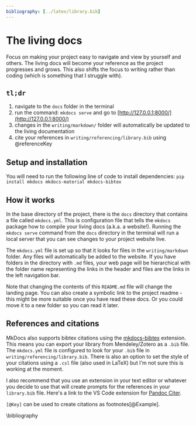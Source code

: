```yaml
---
bibliography: [../latex/library.bib]
---
```


# The living docs

Focus on making your project easy to navigate and view by yourself and others. The living docs will become your reference as the project progresses and grows. This also shifts the focus to writing rather than coding (which is something that I struggle with). 

## `tl;dr`

1. navigate to the `docs` folder in the terminal
2. run the command: `mkdocs serve` and go to [http://127.0.0.1:8000/](http://127.0.0.1:8000/)
3. changes in the `writing/markdown/` folder will automatically be updated to the living documentation
4. cite your references in `writing/referencing/library.bib` using @referenceKey

## Setup and installation
You will need to run the following line of code to install dependencies:
`pip install mkdocs mkdocs-material mkdocs-bibtex`

## How it works
In the base directory of the project, there is the `docs` directory that contains a file called `mkdocs.yml`. This is configuration file that tells the `mkdocs` package how to compile your living docs (a.k.a. a website!). Running the `mkdocs serve` command from the `docs` directory in the terminal will run a local server that you can see changes to your project website live. 

The `mkdocs.yml` file is set up so that it looks for files in the `writing/markdown` folder. Any files will automatically be added to the website. If you have folders in the directory with `.md` files, your web page will be hierarchical with the folder name representing the links in the header and files are the links in the left navigation bar. 

Note that changing the contents of this `README.md` file will change the landing page. You can also create a symbolic link to the project readme - this might be more suitable once you have read these docs. Or you could move it to a new folder so you can read it later. 

## References and citations
MkDocs also supports bibtex citations using the [mkdocs-bibtex](https://pypi.org/project/mkdocs-bibtex/) extension. This means you can export your library from Mendeley/Zotero as a `.bib` file. The `mkdocs.yml` file is configured to look for your `.bib` file in `writing/referencing/library.bib`. There is also an option to set the style of your citations using a `.csl` file (also used in LaTeX) but I'm not sure this is working at the moment. 

I also recommend that you use an extension in your text editor or whatever you decide to use that will create prompts for the references in your `library.bib` file. Here's a link to the VS Code extension for [Pandoc Citer](https://marketplace.visualstudio.com/items?itemName=notZaki.pandocciter).


`[@Key]` can be used to create citations as footnotes[@Example].

\bibliography

